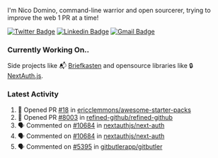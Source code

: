 
I'm Nico Domino, command-line warrior and open sourcerer, trying to improve the web 1 PR at a time!

[![Twitter Badge](https://img.shields.io/badge/-@ndom91-1ca0f1?style=flat-square&labelColor=1ca0f1&logo=twitter&logoColor=white&link=https://twitter.com/ndom91)](https://twitter.com/ndom91) [![Linkedin Badge](https://img.shields.io/badge/-ndom91-blue?style=flat-square&logo=Linkedin&logoColor=white&link=https://www.linkedin.com/in/ndom91/)](https://www.linkedin.com/in/ndom91/) [![Gmail Badge](https://img.shields.io/badge/-yo@ndo.dev-c14438?style=flat-square&logo=mail.ru&logoColor=white&link=mailto:yo@ndo.dev)](mailto:yo@ndo.dev)

### Currently Working On..

Side projects like 📬 [Briefkasten](https://briefkastenhq.com) and opensource libraries like 🔒 [NextAuth.js](https://github.com/nextauthjs/next-auth).

<!--START_SECTION_PROFILE_VIEWS:readme-info-->
<!--END_SECTION_PROFILE_VIEWS:readme-info-->

<!--START_SECTION_DAILY_COMMIT:readme-info-->
<!--END_SECTION_DAILY_COMMIT:readme-info-->

<!--START_SECTION_WEEKLY_COMMIT:readme-info-->
<!--END_SECTION_WEEKLY_COMMIT:readme-info-->

### Latest Activity

<!--START_SECTION:activity-->
1. 💪 Opened PR [#18](https://github.com/ericclemmons/awesome-starter-packs/pull/18) in [ericclemmons/awesome-starter-packs](https://github.com/ericclemmons/awesome-starter-packs)
2. 💪 Opened PR [#8003](https://github.com/refined-github/refined-github/pull/8003) in [refined-github/refined-github](https://github.com/refined-github/refined-github)
3. 🗣 Commented on [#10684](https://github.com/nextauthjs/next-auth/pull/10684#issuecomment-2453403285) in [nextauthjs/next-auth](https://github.com/nextauthjs/next-auth)
4. 🗣 Commented on [#10684](https://github.com/nextauthjs/next-auth/pull/10684#issuecomment-2453397543) in [nextauthjs/next-auth](https://github.com/nextauthjs/next-auth)
5. 🗣 Commented on [#5395](https://github.com/gitbutlerapp/gitbutler/pull/5395#issuecomment-2453243598) in [gitbutlerapp/gitbutler](https://github.com/gitbutlerapp/gitbutler)
<!--END_SECTION:activity-->
